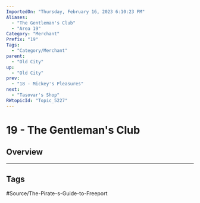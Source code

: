 ```yaml
---
ImportedOn: "Thursday, February 16, 2023 6:10:23 PM"
Aliases:
  - "The Gentleman's Club"
  - "Area 19"
Category: "Merchant"
Prefix: "19"
Tags:
  - "Category/Merchant"
parent:
  - "Old City"
up:
  - "Old City"
prev:
  - "18 - Mickey's Pleasures"
next:
  - "Tasovar's Shop"
RWtopicId: "Topic_5227"
---
```

# 19 - The Gentleman's Club
## Overview

---
## Tags
#Source/The-Pirate-s-Guide-to-Freeport

